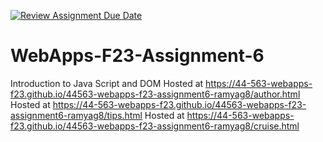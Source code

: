 [![Review Assignment Due Date](https://classroom.github.com/assets/deadline-readme-button-24ddc0f5d75046c5622901739e7c5dd533143b0c8e959d652212380cedb1ea36.svg)](https://classroom.github.com/a/b9NC0g7h)
# WebApps-F23-Assignment-6
Introduction to Java Script and DOM
Hosted at <https://44-563-webapps-f23.github.io/44563-webapps-f23-assignment6-ramyag8/author.html>
Hosted at <https://44-563-webapps-f23.github.io/44563-webapps-f23-assignment6-ramyag8/tips.html>
Hosted at <https://44-563-webapps-f23.github.io/44563-webapps-f23-assignment6-ramyag8/cruise.html>

